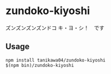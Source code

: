 # zundoko-kiyoshi

ズンズンズンズンドコ キ・ヨ・シ！　です

## Usage

```
npm install tanikawa04/zundoko-kiyoshi
$(npm bin)/zundoko-kiyoshi
```
